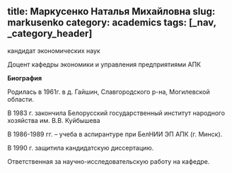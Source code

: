 title: Маркусенко Наталья Михайловна
slug: markusenko
category: academics
tags: [_nav, _category_header]
---

кандидат экономических наук

Доцент кафедры экономики и управления предприятиями АПК

__Биография__

Родилась в 1961г. в д. Гайшин, Славгородского р-на, Могилевской области.

В 1983 г. закончила Белорусский государственный институт народного хозяйства им. В.В. Куйбышева

В 1986-1989 гг. –  учеба в аспирантуре при БелНИИ ЭП АПК (г. Минск).

В 1990 г. защитила кандидатскую диссертацию.

Ответственная за научно-исследовательскую работу на кафедре.

